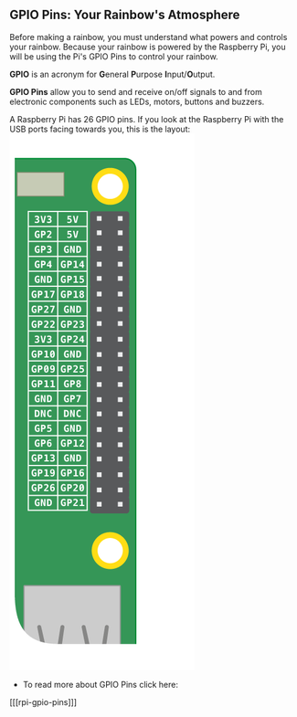 ## GPIO Pins: Your Rainbow's Atmosphere

Before making a rainbow, you must understand what powers and controls your rainbow. Because your rainbow is powered by the Raspberry Pi, you will be using the Pi's GPIO Pins to control your rainbow.

**GPIO** is an acronym for **G**eneral **P**urpose **I**nput/**O**utput.

**GPIO Pins** allow you to send and receive on/off signals to and from electronic components such as LEDs, motors, buttons and buzzers.

A Raspberry Pi has 26 GPIO pins. If you look at the Raspberry Pi with the USB ports facing towards you, this is the layout:
![GPIO Layout](images/gpio-upright.png)

+ To read more about GPIO Pins click here:

[[[rpi-gpio-pins]]]
